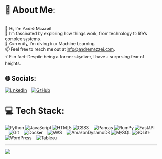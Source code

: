 # 💫 About Me:
<br>👋 Hi, I’m André Mazzei!
<br>👀 I’m fascinated by exploring how things work, from technology to life’s complex systems.
<br>🌱 Currently, I’m diving into Machine Learning.
<br>📫 Feel free to reach me out at info@andremazzei.com.
<br>⚡ Fun fact: Despite being a former skydiver, I have a surprising fear of heights. 


## 🌐 Socials:
[![LinkedIn](https://img.shields.io/badge/LinkedIn-%230077B5.svg?logo=linkedin&logoColor=white)](https://linkedin.com/in/andremazzei)
&nbsp;&nbsp;
[![GitHub](https://img.shields.io/badge/github-%23121011.svg?style=flat&logo=github&logoColor=white)](https://github.com/andremazzei)

# 💻 Tech Stack:
![Python](https://img.shields.io/badge/python-3670A0?style=flat&logo=python&logoColor=ffdd54)
![JavaScript](https://img.shields.io/badge/javascript-%23323330.svg?style=flat&logo=javascript&logoColor=%23F7DF1E) 
![HTML5](https://img.shields.io/badge/html5-%23E34F26.svg?style=flat&logo=html5&logoColor=white)
![CSS3](https://img.shields.io/badge/css3-%231572B6.svg?style=flat&logo=css3&logoColor=white) 
&nbsp;&nbsp;
![Pandas](https://img.shields.io/badge/pandas-%23150458.svg?style=flat&logo=pandas&logoColor=white)
![NumPy](https://img.shields.io/badge/numpy-%23013243.svg?style=flat&logo=numpy&logoColor=white) 
![FastAPI](https://img.shields.io/badge/FastAPI-005571?style=flat&logo=fastapi) 
&nbsp;&nbsp;
![Git](https://img.shields.io/badge/git-%23F05033.svg?style=flat&logo=git&logoColor=white) 
&nbsp;&nbsp;
![Docker](https://img.shields.io/badge/docker-%230db7ed.svg?style=flat&logo=docker&logoColor=white) 
&nbsp;&nbsp;
![AWS](https://img.shields.io/badge/AWS-%23FF9900.svg?style=flat&logo=amazon-aws&logoColor=white)
&nbsp;&nbsp;
![AmazonDynamoDB](https://img.shields.io/badge/Amazon%20DynamoDB-4053D6?style=flat&logo=Amazon%20DynamoDB&logoColor=white) 
![MySQL](https://img.shields.io/badge/mysql-4479A1.svg?style=flat&logo=mysql&logoColor=white) 
![SQLite](https://img.shields.io/badge/sqlite-%2307405e.svg?style=flat&logo=sqlite&logoColor=white) 
&nbsp;&nbsp;
![WordPress](https://img.shields.io/badge/WordPress-%23117AC9.svg?style=flat&logo=WordPress&logoColor=white) 
&nbsp;&nbsp;
![Tableau](https://custom-icon-badges.demolab.com/badge/Tableau-0176D3?style=flat&logo=tableau&logoColor=fff)


---
[![](https://visitcount.itsvg.in/api?id=andremazzei&icon=0&color=0)](https://visitcount.itsvg.in)

<!-- Proudly created with GPRM ( https://gprm.itsvg.in ) -->
